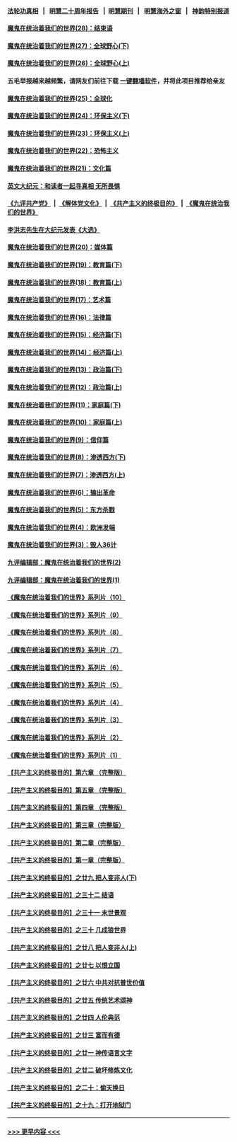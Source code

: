 #### [法轮功真相](https://github.com/gfw-breaker/truth/blob/master/README.md?t=0) &nbsp;&nbsp;|&nbsp;&nbsp; [明慧二十周年报告](https://github.com/gfw-breaker/mh-reports/blob/master/README.md?t=0) &nbsp;&nbsp;|&nbsp;&nbsp;[明慧期刊](https://github.com/gfw-breaker/mh-qikan) &nbsp;&nbsp;|&nbsp;&nbsp; [明慧海外之窗](https://github.com/gfw-breaker/mh-news/blob/master/README.md?t=0) &nbsp;&nbsp;|&nbsp;&nbsp; [神韵特别报道](https://github.com/gfw-breaker/mh-news/blob/master/shenyun.md?t=0)
#### [魔鬼在统治着我们的世界(28)：结束语](../pages/nsc422/n10936246.md?t=06290152) 
#### [魔鬼在统治着我们的世界(27)：全球野心(下)](../pages/nsc422/n10928319.md?t=06290152) 
#### [魔鬼在统治着我们的世界(26)：全球野心(上)](../pages/nsc422/n10900318.md?t=06290152) 
#### 五毛举报越来越频繁，请网友们前往下载 [一键翻墙软件](https://github.com/gfw-breaker/ssr-accounts)，并将此项目推荐给亲友
#### [魔鬼在统治着我们的世界(25)：全球化](../pages/nsc422/n10788205.md?t=06290152) 
#### [魔鬼在统治着我们的世界(24)：环保主义(下)](../pages/nsc422/n10695307.md?t=06290152) 
#### [魔鬼在统治着我们的世界(23)：环保主义(上)](../pages/nsc422/n10688613.md?t=06290152) 
#### [魔鬼在统治着我们的世界(22)：恐怖主义](../pages/nsc422/n10614727.md?t=06290152) 
#### [魔鬼在统治着我们的世界(21)：文化篇](../pages/nsc422/n10597706.md?t=06290152) 
#### [英文大纪元：和读者一起寻真相 无所畏惧](../pages/nsc422/n12542027.md?t=06290152) 
#### [《九评共产党》](https://github.com/begood0513/9ping.md/blob/master/README.md) &nbsp;|&nbsp; [《解体党文化》](../../../../jtdwh.md/blob/master/README.md)  &nbsp;|&nbsp; [《共产主义的终极目的》](../../../../gczydzjmd.md/blob/master/README.md) &nbsp;|&nbsp; [《魔鬼在统治我们的世界》](../../../../mgztzwmdsj.md/blob/master/README.md) 
#### [李洪志先生在大纪元发表《大选》](../pages/nsc422/n12534746.md?t=06290152) 
#### [魔鬼在统治着我们的世界(20)：媒体篇](../pages/nsc422/n10586579.md?t=06290152) 
#### [魔鬼在统治着我们的世界(19)：教育篇(下)](../pages/nsc422/n10564808.md?t=06290152) 
#### [魔鬼在统治着我们的世界(18)：教育篇(上)](../pages/nsc422/n10526970.md?t=06290152) 
#### [魔鬼在统治着我们的世界(17)：艺术篇](../pages/nsc422/n10499093.md?t=06290152) 
#### [魔鬼在统治着我们的世界(16)：法律篇](../pages/nsc422/n10485969.md?t=06290152) 
#### [魔鬼在统治着我们的世界(15)：经济篇(下)](../pages/nsc422/n10469975.md?t=06290152) 
#### [魔鬼在统治着我们的世界(14)：经济篇(上)](../pages/nsc422/n10457370.md?t=06290152) 
#### [魔鬼在统治着我们的世界(13)：政治篇(下)](../pages/nsc422/n10448270.md?t=06290152) 
#### [魔鬼在统治着我们的世界(12)：政治篇(上)](../pages/nsc422/n10444576.md?t=06290152) 
#### [魔鬼在统治着我们的世界(11)：家庭篇(下)](../pages/nsc422/n10440961.md?t=06290152) 
#### [魔鬼在统治着我们的世界(10)：家庭篇(上)](../pages/nsc422/n10435448.md?t=06290152) 
#### [魔鬼在统治着我们的世界(9)：信仰篇](../pages/nsc422/n10432159.md?t=06290152) 
#### [魔鬼在统治着我们的世界(8)：渗透西方(下)](../pages/nsc422/n10429603.md?t=06290152) 
#### [魔鬼在统治着我们的世界(7)：渗透西方(上)](../pages/nsc422/n10426013.md?t=06290152) 
#### [魔鬼在统治着我们的世界(6)：输出革命](../pages/nsc422/n10421536.md?t=06290152) 
#### [魔鬼在统治着我们的世界(5)：东方杀戮](../pages/nsc422/n10417707.md?t=06290152) 
#### [魔鬼在统治着我们的世界(4)：欧洲发端](../pages/nsc422/n10414890.md?t=06290152) 
#### [魔鬼在统治着我们的世界(3)：毁人36计](../pages/nsc422/n10411583.md?t=06290152) 
#### [九评编辑部：魔鬼在统治着我们的世界(2)](../pages/nsc422/n10410036.md?t=06290152) 
#### [九评编辑部：魔鬼在统治着我们的世界(1)](../pages/nsc422/n10406825.md?t=06290152) 
#### [《魔鬼在统治着我们的世界》系列片（10）](../pages/nsc422/n12292670.md?t=06290152) 
#### [《魔鬼在统治着我们的世界》系列片（9）](../pages/nsc422/n12290859.md?t=06290152) 
#### [《魔鬼在统治着我们的世界》系列片（8）](../pages/nsc422/n12287445.md?t=06290152) 
#### [《魔鬼在统治着我们的世界》系列片（7）](../pages/nsc422/n12283425.md?t=06290152) 
#### [《魔鬼在统治着我们的世界》系列片（6）](../pages/nsc422/n12282314.md?t=06290152) 
#### [《魔鬼在统治着我们的世界》系列片（5）](../pages/nsc422/n12281419.md?t=06290152) 
#### [《魔鬼在统治着我们的世界》系列片（4）](../pages/nsc422/n12274024.md?t=06290152) 
#### [《魔鬼在统治着我们的世界》系列片（3）](../pages/nsc422/n12271322.md?t=06290152) 
#### [《魔鬼在统治着我们的世界》系列片（2）](../pages/nsc422/n12269049.md?t=06290152) 
#### [《魔鬼在统治着我们的世界》系列片（1）](../pages/nsc422/n12267575.md?t=06290152) 
#### [【共产主义的终极目的】第六章 （完整版）](../pages/nsc422/n11428913.md?t=06290152) 
#### [【共产主义的终极目的】第五章 （完整版）](../pages/nsc422/n11428912.md?t=06290152) 
#### [【共产主义的终极目的】第四章 （完整版）](../pages/nsc422/n11428907.md?t=06290152) 
#### [【共产主义的终极目的】第三章（完整版）](../pages/nsc422/n11428848.md?t=06290152) 
#### [【共产主义的终极目的】第二章（完整版）](../pages/nsc422/n11428831.md?t=06290152) 
#### [【共产主义的终极目的】第一章（完整版）](../pages/nsc422/n11417651.md?t=06290152) 
#### [【共产主义的终极目的】之廿九 把人变非人(下)](../pages/nsc422/n11344140.md?t=06290152) 
#### [【共产主义的终极目的】之三十二 结语](../pages/nsc422/n11360535.md?t=06290152) 
#### [【共产主义的终极目的】之三十一 末世景观](../pages/nsc422/n11351129.md?t=06290152) 
#### [【共产主义的终极目的】之三十 几成狼世界](../pages/nsc422/n11348280.md?t=06290152) 
#### [【共产主义的终极目的】之廿八 把人变非人(上)](../pages/nsc422/n11340492.md?t=06290152) 
#### [【共产主义的终极目的】之廿七 以恨立国](../pages/nsc422/n11336944.md?t=06290152) 
#### [【共产主义的终极目的】之廿六 中共对抗普世价值](../pages/nsc422/n11324785.md?t=06290152) 
#### [【共产主义的终极目的】之廿五 传统艺术颂神](../pages/nsc422/n11296396.md?t=06290152) 
#### [【共产主义的终极目的】之廿四 人伦典范](../pages/nsc422/n11296397.md?t=06290152) 
#### [【共产主义的终极目的】之廿三 富而有德](../pages/nsc422/n11283598.md?t=06290152) 
#### [【共产主义的终极目的】之廿一 神传语言文字](../pages/nsc422/n11263265.md?t=06290152) 
#### [【共产主义的终极目的】之廿二 破坏修炼文化](../pages/nsc422/n11245728.md?t=06290152) 
#### [【共产主义的终极目的】之二十：偷天换日](../pages/nsc422/n11238846.md?t=06290152) 
#### [【共产主义的终极目的】之十九：打开地狱门](../pages/nsc422/n11206376.md?t=06290152) 

----
#### [ >>> 更早内容 <<< ](../indexes/nsc422-earlier.md)
